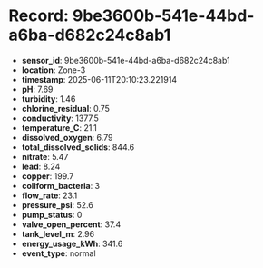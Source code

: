 # Record: 9be3600b-541e-44bd-a6ba-d682c24c8ab1

- **sensor_id**: 9be3600b-541e-44bd-a6ba-d682c24c8ab1
- **location**: Zone-3
- **timestamp**: 2025-06-11T20:10:23.221914
- **pH**: 7.69
- **turbidity**: 1.46
- **chlorine_residual**: 0.75
- **conductivity**: 1377.5
- **temperature_C**: 21.1
- **dissolved_oxygen**: 6.79
- **total_dissolved_solids**: 844.6
- **nitrate**: 5.47
- **lead**: 8.24
- **copper**: 199.7
- **coliform_bacteria**: 3
- **flow_rate**: 23.1
- **pressure_psi**: 52.6
- **pump_status**: 0
- **valve_open_percent**: 37.4
- **tank_level_m**: 2.96
- **energy_usage_kWh**: 341.6
- **event_type**: normal